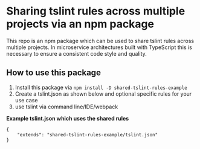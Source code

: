 # Sharing tslint rules across multiple projects via an npm package

This repo is an npm package which can be used to share tslint rules across multiple projects.
In microservice architectures built with TypeScript this is necessary to ensure a consistent code style and quality.


## How to use this package

1. Install this package via ```npm install -D shared-tslint-rules-example```
2. Create a tslint.json as shown below and optional specific rules for your use case
3. use tslint via command line/IDE/webpack

**Example tslint.json which uses the shared rules**
```
{
    "extends": "shared-tslint-rules-example/tslint.json"
}
```
